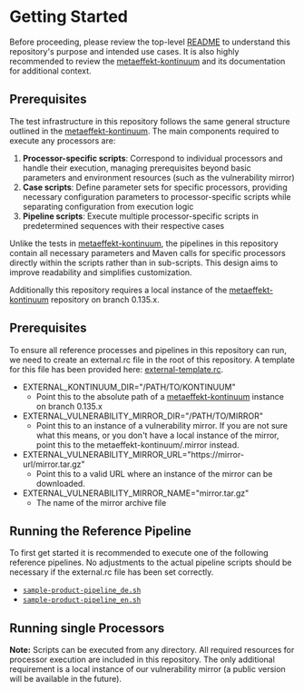 # Getting Started

Before proceeding, please review the top-level [README](README.md) to understand this repository's purpose and
intended use cases. It is also highly recommended to review the
[metaeffekt-kontinuum](https://github.com/org-metaeffekt/metaeffekt-kontinuum) and its documentation for additional context.

## Prerequisites

The test infrastructure in this repository follows the same general structure outlined in the
[metaeffekt-kontinuum](https://github.com/org-metaeffekt/metaeffekt-kontinuum). The main components required
to execute any processors are:

1. **Processor-specific scripts**: Correspond to individual processors and handle their execution,
   managing prerequisites beyond basic parameters and environment resources (such as the vulnerability mirror)
2. **Case scripts**: Define parameter sets for specific processors, providing necessary configuration
   parameters to processor-specific scripts while separating configuration from execution logic
3. **Pipeline scripts**: Execute multiple processor-specific scripts in predetermined sequences with their
   respective cases

Unlike the tests in [metaeffekt-kontinuum](https://github.com/org-metaeffekt/metaeffekt-kontinuum), the pipelines
in this repository contain all necessary parameters and Maven calls for specific processors directly within the scripts
rather than in sub-scripts. This design aims to improve readability and simplifies customization.

Additionally this repository requires a local instance of the [metaeffekt-kontinuum](https://github.com/org-metaeffekt/metaeffekt-kontinuum)
repository on branch 0.135.x.

## Prerequisites

To ensure all reference processes and pipelines in this repository can run, we need to create an external.rc file
in the root of this repository. A template for this file has been provided here: [external-template.rc](external-template.rc).

- EXTERNAL_KONTINUUM_DIR="/PATH/TO/KONTINUUM" 
  - Point this to the absolute path of a [metaeffekt-kontinuum](https://github.com/org-metaeffekt/metaeffekt-kontinuum) instance on branch 0.135.x
- EXTERNAL_VULNERABILITY_MIRROR_DIR="/PATH/TO/MIRROR"
  - Point this to an instance of a vulnerability mirror. If you are not sure what this means, or you don't have a local instance of
  the mirror, point this to the metaeffekt-kontinuum/.mirror instead.
- EXTERNAL_VULNERABILITY_MIRROR_URL="https://mirror-url/mirror.tar.gz"
    - Point this to a valid URL where an instance of the mirror can be downloaded.
- EXTERNAL_VULNERABILITY_MIRROR_NAME="mirror.tar.gz"
    - The name of the mirror archive file

## Running the Reference Pipeline

To first get started it is recommended to execute one of the following reference pipelines. No adjustments to the actual
pipeline scripts should be necessary if the external.rc file has been set correctly.

- [`sample-product-pipeline_de.sh`](tests/scripts/pipelines/sample-product-pipeline_de.sh)
- [`sample-product-pipeline_en.sh`](tests/scripts/pipelines/sample-product-pipeline_en.sh)

## Running single Processors



**Note:** Scripts can be executed from any directory. All required resources for processor execution are included
in this repository. The only additional requirement is a local instance of our vulnerability mirror
(a public version will be available in the future).